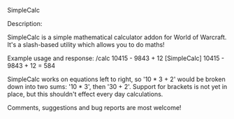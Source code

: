 SimpleCalc

Description:

SimpleCalc is a simple mathematical calculator addon for
World of Warcraft. It's a slash-based utility which allows
you to do maths!

Example usage and response:
/calc 10415 - 9843 + 12
[SimpleCalc] 10415 - 9843 + 12 = 584

SimpleCalc works on equations left to right, so '10 * 3 + 2'
would be broken down into two sums: '10 * 3', then '30 + 2'.
Support for brackets is not yet in place, but this shouldn't
effect every day calculations.

Comments, suggestions and bug reports are most welcome!